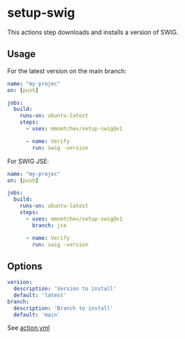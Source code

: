 # setup-swig

This actions step downloads and installs a version of SWIG.

## Usage

For the latest version on the main branch:

```yaml
name: "my-projec"
on: [push]

jobs:
  build:
    runs-on: ubuntu-latest
    steps:
      - uses: mmomtchev/setup-swig@v1

      - name: Verify
        run: swig -version
```

For SWIG JSE:

```yaml
name: "my-projec"
on: [push]

jobs:
  build:
    runs-on: ubuntu-latest
    steps:
      - uses: mmomtchev/setup-swig@v1
        branch: jse

      - name: Verify
        run: swig -version
```



## Options

```yaml
version:
  description: 'Version to install'
  default: 'latest'
branch:
  description: 'Branch to install'
  default: 'main'
```

See [action.yml](action.yml)
